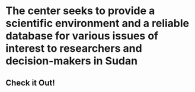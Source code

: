 # The center seeks to provide a scientific environment and a reliable database for various issues of interest to researchers and decision-makers in Sudan

## Check it Out!
